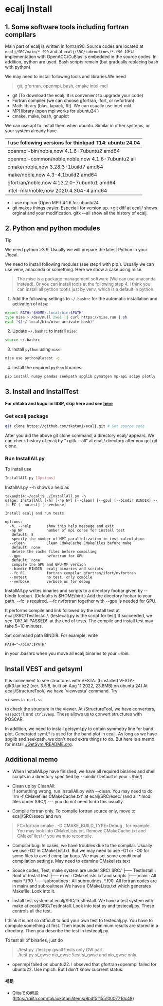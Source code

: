 # ecalj Install

## 1. Some software tools including fortran compilars
Main part of ecalj is written in fortran90. Source codes are located at 
```ecalj/SRC/main/*.f90``` and at ```ecalj/SRC/subroutines/*.f90```.
GPU implementation with OpenACC/CuBlas is embedded in the source codes.
In addition, python are used. Bash scripts remain (but gradually replacing bash with python).

We may need to install following tools and libraries.We need
> git, gfortran, openmpi, bash, cmake intel-mel

* git (To download the ecalj. It is convenient to upgrade your code)
* Fortran compiler (we can choose gfortran, ifort, or nvfortran)
* Math library (blas, lapack, fft). We can usually use intel-mkl. 
* MPI library (open mpi works for ubuntu24 )
* cmake, make, bash, gnuplot 

We can use apt to install them when ubuntu. Similar in other systems, or your system already have.

|**I use following versions for thinkpad T14: ubuntu 24.04**|
|---|
|openmpi-bin/noble,now 4.1.6-7ubuntu2 amd64| 
|openmpi-common/noble,noble,now 4.1.6-7ubuntu2 all| 
|cmake/noble,now 3.28.3-1build7 amd64|
|make/noble,now 4.3-4.1build2 amd64 |
|gfortran/noble,now 4:13.2.0-7ubuntu1 amd64|
|intel-mkl/noble,now 2020.4.304-4 amd64 |

+ I use mpirun (Open MPI) 4.1.6 for ubuntu24.
+ git makes things easier. Especiall for version up. >git diff at ecalj/ shows orginal and your modification. gitk --all show all the history of ecalj.


## 2. Python and python modules 
> [!TIP]
> We need python >3.9. Usually we will prepare the latest Python in your ./local.

We need to install following modules (see step4 with pip.). Usually we can use venv, anaconda  or something. 
Here we show a case using mise.
> The mise is a package management software (We can use anaconda instead). Or you can install tools at the following step 4.
> I think you can install all python tootls just by venv, which is a default in python.

1. Add the following settings to `~/.bashrc` for the automatic installation and activation of `mise`:
```bash ~/.bashrc
export PATH="$HOME/.local/bin:$PATH"
type mise > /dev/null 2>&1 || curl https://mise.run | sh
eval "$(~/.local/bin/mise activate bash)"
```

2. Update `~/.bashrc` to install `mise`:
```bash
source ~/.bashrc
```

3. Install `python` using `mise`:
```bash
mise use python@latest -g
```

4. Install the required `python` libraries:
```bash
pip install numpy pandas seekpath spglib pymatgen mp-api scipy plotly
```

## 3. Install and InstallTest
**For ohtaka and kugui in ISSP, skip here and see [here](./installISSP.md)**

### Get ecalj package 
```bash
git clone https://github.com/tkotani/ecalj.git # Get source code  
```
After you did the above git clone command, a directory ecalj/ appears.
We can check history of ecalj by ">gitk --all" at ecalj/ directory after you got git clone.

### Run InstallAll.py
To install use 
```bash
InstallAll.py [Options]
```
 InstallAll.py --h shows a help as
```
takao@t14:~/ecalj$ ./InstallAll.py -h
usage: InstallAll [-h] [-np NP] [--clean] [--gpu] [--bindir BINDIR] --fc FC [--notest] [--verbose]

Install ecalj and run tests. 

options:
  -h, --help       show this help message and exit
  -np NP           number of mpi cores for install test
   default: 8
   specify the number of MPI parallelization in test calculation
  --clean          Clean CMakeCache CMakeFiles before make
   default: none
   delete the cache files before compiling  
  --gpu            nvfortran for GPU
   default: none
   compile the GPU and GPU-MP version
  --bindir BINDIR  ecalj binaries and scripts
  --fc FC          fortran compilar gfortran/ifort/nvfortran
  --notest         no test. only compile
  --verbose        verbose on for debug
```

InstallAll.py writes binaries and scripts to a directory foobar given by --bindir foobar/.
(Defaults is $HOME/bin/.)  Add the directory foobar to your path.  --fc is required.
--fc nvfortran together with --gpu is needed for GPU.

It performs compile and link followed by the install test 
at ecalj/SRC/TestInstall/. (testecalj.py is the script for test)
If succeeded, we see 'OK! All PASSED!' at the end of tests.
The compile and install test may take 5~10 minutes.

Set command path BINDIR. For example, write
```
PATH="~/bin/:$PATH"
```
in your .bashrc when you move all ecalj binaries to your ~/bin.


## Install VEST and getsyml
It is convenient to see structures with VESTA.
(I installed VESTA-gtk3.tar.bz2 (ver. 3.5.8, built on Aug 11 2022, 23.8MB) on ubuntu 24)
At ecalj/StructureTool/, we have 'viewvesta' command. Try 
```
viewvesta ctrl.si
```
to check the structure in the viewer. At /StructureTool, we have converters, 
```vasp2ctrl``` and ```ctrl2vasp```. These allows us to convert structures with POSCAR.

In addition, we need to install getsyml.py to obtain symmetry line for band plot.
Generated syml.* is used for the band plot in ecalj. 
As long as we have spglib and seekpath, we don't need extra things to do.
But here is a memo for install [./GetSyml/README.org](./GetSyml/README.org).


## Additional memo
* When InstallAll.py have finished, we have all required binaries and shell scripts in a directory specified by --bindir (Default is your ~/bin/). 

* Clean up by CleanAll:  
If something wrong, run InstallAll.py with --clean.
You may need to do 'rm -f CMakefiles CMakeCache.txt' at ecalj/SRC/exec/ (and all *.mod files
under SRC/).--- you do not need to do this usually.

* Compile fortran only.
To compile fortran source only, move to ecalj/SRC/exec/ and run
>FC=fortran cmake . -D CMAKE_BUILD_TYPE=Debug
, for example. You may look into CMakeLists.txt.
Remove CMakeCache.txt and CMakeFiles/ if you want to recompile.

* Compilar bug: In cases, we have troubles due to the compilar.
Usually we use -O2 in CMakeList.txt. 
But we may need to use -O1 or -O0 for some files to avoid compilar bugs.
We may set some conditional compilation settings. May need to examine CMakelists.text

* Souce codes, Test, make system are under SRC/
SRC/ 
├── TestInstall : Root of Install test 
├── exec        : CMakeLists.txt and scripts
├── main        : All main *.f90
└── subroutines : All subrouitnes. *.f90. 
All fortran codes are in main/ and subrouitnes/ 
We have a CMakeLists.txt which generates Makefile. Look into it.

* Install test system at ecalj/SRC/TestInstall.
We have a test system with make at ecalj/SRC/TestInstall. Look into test.py and testecalj.py.
These controls all the test. 

I think it is not so difficult to add your own test to testecalj.py.
You have to compute something at first. Then inputs and minimum results are stored in a directory.
Then you describe the test in testecalj.py.

To test all of binaries, just do
>./test.py
>./test.py gwall  !tests only GW part.  
>./test.py si_gwsc  nio_gwsc !test si_gwsc and nio_gwsc only.

* openmpi failed on ubuntu22.   I obseved that gfortran+openmpi failed for ubuntu22. Use mpich.
  But I don't know cucrrent status.
 


####  補足

* Qiitaでの解説(https://qiita.com/takaokotani/items/9bdf5f1551000771dc48)
